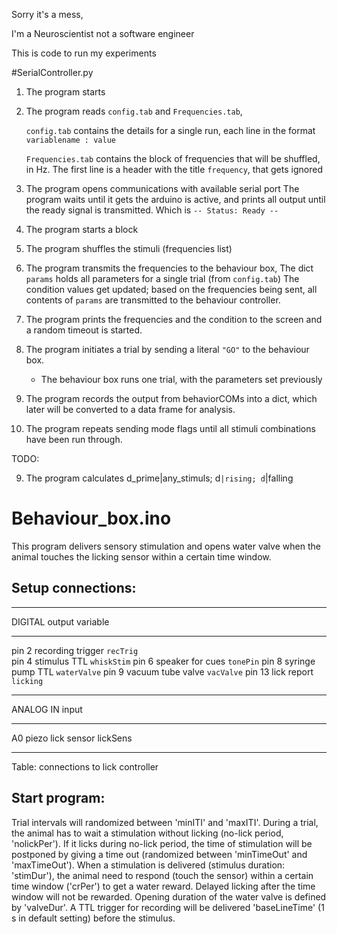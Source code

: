 

Sorry it's a mess,

I'm a Neuroscientist not a software engineer

This is code to run my experiments


#SerialController.py

1. The program starts
2. The program reads `config.tab` and `Frequencies.tab`,
    
    `config.tab` contains the details for a single run, 
    each line in the format `variablename : value`
    
    `Frequencies.tab` contains the block of frequencies that will be shuffled, in Hz. 
    The first line is a header with the title `frequency`, that gets ignored
    
2. The program opens communications with available serial port
    The program waits until it gets the arduino is active, and prints all output
    until the ready signal is transmitted. Which is `-- Status: Ready --`
    
3. The program starts a block
4. The program shuffles the stimuli (frequencies list)

5. The program transmits the frequencies to the behaviour box,
    The dict `params` holds all parameters for a single trial (from `config.tab`)
    The condition values get updated; based on the frequencies being sent,
    all contents of `params` are transmitted to the behaviour controller.
    
6. The program prints the frequencies and the condition to the screen and a
   random timeout is started.
6. The program initiates a trial by sending a literal `"GO"` to the 
   behaviour box.
   - The behaviour box runs one trial, with the parameters set previously

7. The program records the output from behaviorCOMs into a
   dict, which later will be converted to a data frame for analysis.

8. The program repeats sending mode flags until all stimuli combinations have
   been run through.
   
TODO:

9. The program calculates d_prime|any_stimuls; d`|rising; d`|falling







# Behaviour_box.ino

This program delivers sensory stimulation and opens water 
valve when the animal touches the licking sensor within a 
certain time window.

Setup connections:
------------------
  
--------- ----------------- ------------  
DIGITAL   output            variable
--------- ----------------- ------------
pin 2     recording trigger `recTrig`  
pin 4     stimulus TTL      `whiskStim`
pin 6     speaker for cues  `tonePin`
pin 8     syringe pump TTL  `waterValve`
pin 9     vacuum tube valve `vacValve`
pin 13    lick report       `licking`
--------- ----------------- ------------

ANALOG IN   input
---------   -----------------  ------------
A0          piezo lick sensor  lickSens
---------   -----------------  ------------
Table: connections to lick controller
  
Start program:
--------------
Trial intervals will randomized between 'minITI' and 'maxITI'. 
During a trial, the animal has to wait a stimulation without 
licking (no-lick period, 'nolickPer').
If it licks during no-lick period, the time of stimulation 
will be postponed by giving a time out (randomized between 
'minTimeOut' and 'maxTimeOut').
When a stimulation is delivered (stimulus duration: 'stimDur'), 
the animal need to respond (touch the sensor) within a certain 
time window ('crPer') to get a water reward.
Delayed licking after the time window will not be rewarded. 
Opening duration of the water valve is defined by 'valveDur'.
A TTL trigger for recording will be delivered 
'baseLineTime' (1 s in default setting) before the stimulus.
